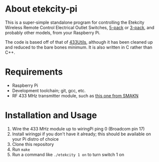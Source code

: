 # About etekcity-pi

This is a super-simple standalone program for controlling the Etekcity Wireless
Remote Control Electrical Outlet Switches,
[5-pack](http://smile.amazon.com/Etekcity-Wireless-Electrical-Household-Appliances/dp/B00DQELHBS)
or [3-pack](http://smile.amazon.com/Etekcity-Wireless-Electrical-Household-Appliances/dp/B00DQ2KGNK),
and probably other models, from your Raspberry Pi.

The code is based off of that of
[433Utils](https://github.com/ninjablocks/433Utils), although it has been
cleaned up and reduced to the bare bones minimum. It is also written in C
rather than C++.

# Requirements

* Raspberry Pi
* Development toolchain; git, gcc, etc.
* RF 433 MHz transmitter module, such as [this one from SMAKN](http://smile.amazon.com/gp/product/B00M2CUALS)

# Installation and Usage

1. Wire the 433 MHz module up to wiringPi ping 0 (Broadcom pin 17)
1. Install wiringpi if you don't have it already; this should be available on your Pi distro of choice
1. Clone this repository
1. Run `make`
1. Run a command like `./etekcity 1 on` to turn switch 1 on
